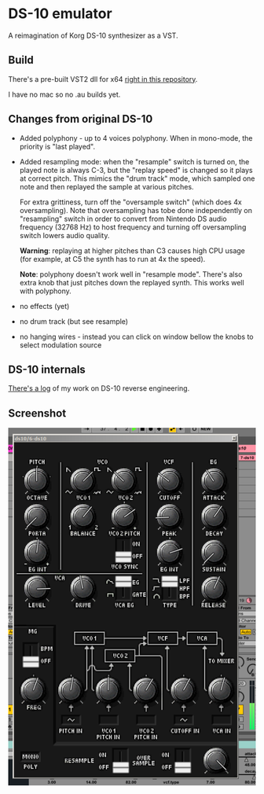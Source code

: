 # DS-10 emulator

A reimagination of Korg DS-10 synthesizer as a VST.

## Build

There's a pre-built VST2 dll for x64 [right in this repository](ds10-vst2-x64.dll).

I have no mac so no .au builds yet.

## Changes from original DS-10

- Added polyphony - up to 4 voices polyphony. When in mono-mode, the priority is "last played".

- Added resampling mode: when the "resample" switch is turned on, the played note is always C-3, but the "replay speed" is changed so it plays at correct pitch.
This mimics the "drum track" mode, which sampled one note and then replayed the sample at various pitches.

  For extra grittiness, turn off the "oversample switch" (which does 4x oversampling). Note that oversampling has tobe done independently on "resampling" switch in order to convert from Nintendo DS audio frequency (32768 Hz) to host frequency and turning off oversampling switch lowers audio quality.
  
  **Warning**: replaying at higher pitches than C3 causes high CPU usage (for example, at C5 the synth has to run at 4x the speed).

  **Note**: polyphony doesn't work well in "resample mode". There's also extra knob that just pitches down the replayed synth. This works well with polyphony.

- no effects (yet)

- no drum track (but see resample)

- no hanging wires - instead you can click on window bellow the knobs to select modulation source

## DS-10 internals

[There's a log](http://ibawizard.net/~thement/ds10rev.html) of my work on DS-10 reverse engineering.

## Screenshot

![alt text](screenshot.png "Screenshot")


